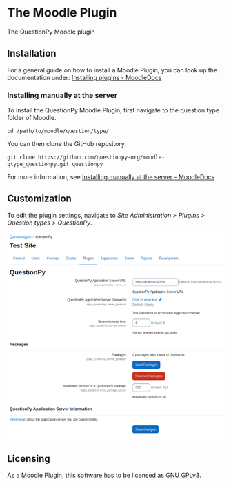 # The Moodle Plugin

The QuestionPy Moodle plugin


## Installation

[//]: # (TODO: update the moodle docs link if the compatibility changes) 

For a general guide on how to install a Moodle Plugin, you can look up the documentation under:
[Installing plugins - MoodleDocs](https://docs.moodle.org/403/en/Installing_plugins)

### Installing manually at the server

To install the QuestionPy Moodle Plugin, first navigate to the question type folder of Moodle.

```shell
cd /path/to/moodle/question/type/ 
```

You can then clone the GitHub repository.

```shell
git clone https://github.com/questionpy-org/moodle-qtype_questionpy.git questionpy
```

For more information, see [Installing manually at the server - MoodleDocs](https://docs.moodle.org/403/en/Installing_plugins#Installing_manually_at_the_server)

## Customization 

To edit the plugin settings, navigate to _Site Administration > Plugins > Question types > QuestionPy_.

![Admin settings](admin_settings.png)

## Licensing

As a Moodle Plugin, this software has to be licensed as [GNU GPLv3](https://github.com/questionpy-org/moodle-qtype_questionpy/blob/dev/LICENSE).




